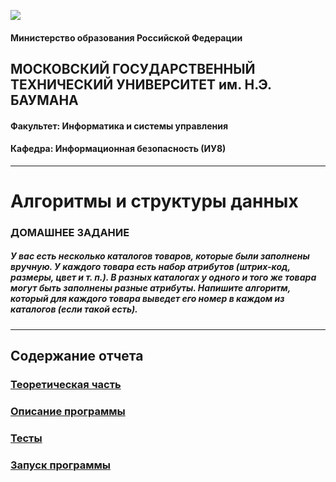 ![](https://github.com/scorpy2013/Algorithms-and-Data-Structures-HW/blob/main/i.jpg)

#### Министерство образования Российской Федерации 
## МОСКОВСКИЙ ГОСУДАРСТВЕННЫЙ ТЕХНИЧЕСКИЙ УНИВЕРСИТЕТ им. Н.Э. БАУМАНА 
#### Факультет: Информатика и системы управления 
#### Кафедра: Информационная безопасность (ИУ8) 
---
# Алгоритмы и структуры данных 
### ДОМАШНЕЕ ЗАДАНИЕ  
##### У вас есть несколько каталогов товаров, которые были заполнены вручную. У каждого товара есть набор атрибутов (штрих-код, размеры, цвет и т. п.). В разных каталогах у одного и того же товара могут быть заполнены разные атрибуты. Напишите алгоритм, который для каждого товара выведет его номер в каждом из каталогов (если такой есть).
---
## Содержание отчета 
### [Теоретическая часть]()
### [Описание программы]()
### [Тесты]()
### [Запуск программы]()
